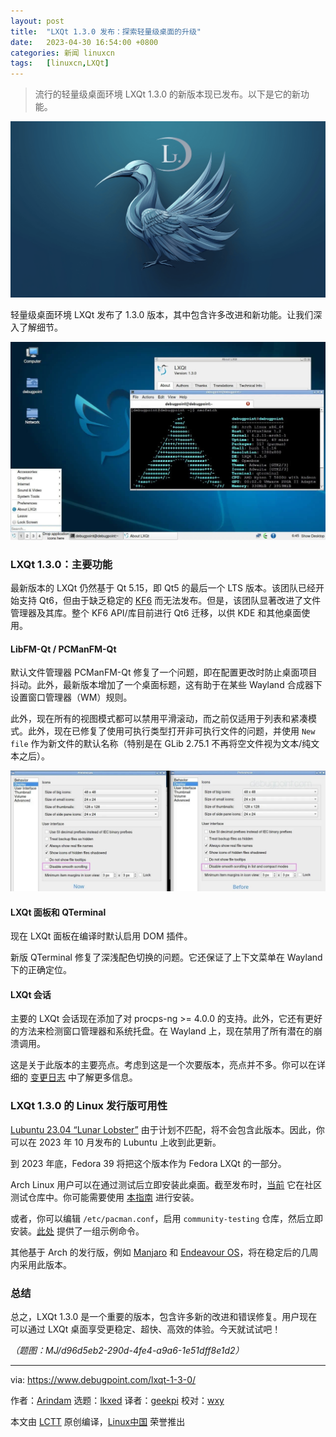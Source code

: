 ```yaml
---
layout: post
title:	"LXQt 1.3.0 发布：探索轻量级桌面的升级"
date:	2023-04-30 16:54:00 +0800 
categories:	新闻 linuxcn 
tags:	[linuxcn,LXQt]
---
```




> 
> 流行的轻量级桌面环境 LXQt 1.3.0 的新版本现已发布。以下是它的新功能。
> 
> 
> 


![](/Asserts/Images/album/202304/30/165405xltlyyk038ry0llk.png)


轻量级桌面环境 LXQt 发布了 1.3.0 版本，其中包含许多改进和新功能。让我们深入了解细节。


![LXQt 1.3.0 桌面](/Asserts/Images/album/202304/30/165457dhzu7hy3cuprfdfc.jpg)


### LXQt 1.3.0：主要功能


最新版本的 LXQt 仍然基于 Qt 5.15，即 Qt5 的最后一个 LTS 版本。该团队已经开始支持 Qt6，但由于缺乏稳定的 [KF6](https://phabricator.kde.org/project/profile/310/) 而无法发布。但是，该团队显著改进了文件管理器及其库。整个 KF6 API/库目前进行 Qt6 迁移，以供 KDE 和其他桌面使用。


#### LibFM-Qt / PCManFM-Qt


默认文件管理器 PCManFM-Qt 修复了一个问题，即在配置更改时防止桌面项目抖动。此外，最新版本增加了一个桌面标题，这有助于在某些 Wayland 合成器下设置窗口管理器（WM）规则。


此外，现在所有的视图模式都可以禁用平滑滚动，而之前仅适用于列表和紧凑模式。此外，现在已修复了使用可执行类型打开非可执行文件的问题，并使用 `New file` 作为新文件的默认名称（特别是在 GLib 2.75.1 不再将空文件视为文本/纯文本之后）。


![LXQt 1.3.0 文件管理器更改以实现平滑滚动](/Asserts/Images/album/202304/30/165505c3qtz9mmytwqtzyg.jpg)


#### LXQt 面板和 QTerminal


现在 LXQt 面板在编译时默认启用 DOM 插件。


新版 QTerminal 修复了深浅配色切换的问题。它还保证了上下文菜单在 Wayland 下的正确定位。


#### LXQt 会话


主要的 LXQt 会话现在添加了对 procps-ng >= 4.0.0 的支持。此外，它还有更好的方法来检测窗口管理器和系统托盘。在 Wayland 上，现在禁用了所有潜在的崩溃调用。


这是关于此版本的主要亮点。考虑到这是一个次要版本，亮点并不多。你可以在详细的 [变更日志](https://github.com/lxqt/lxqt/releases/tag/1.3.0) 中了解更多信息。


### LXQt 1.3.0 的 Linux 发行版可用性


[Lubuntu 23.04 “Lunar Lobster”](https://www.debugpoint.com/lubuntu-23-04/) 由于计划不匹配，将不会包含此版本。因此，你可以在 2023 年 10 月发布的 Lubuntu 上收到此更新。


到 2023 年底，Fedora 39 将把这个版本作为 Fedora LXQt 的一部分。


Arch Linux 用户可以在通过测试后立即安装此桌面。截至发布时，[当前](https://archlinux.org/packages/?sort=&q=lxqt&maintainer=&flagged=) 它在社区测试仓库中。你可能需要使用 [本指南](https://www.debugpoint.com/lxqt-arch-linux-install/) 进行安装。


或者，你可以编辑 `/etc/pacman.conf`，启用 `community-testing` 仓库，然后立即安装。[此处](https://www.debugpoint.com/lxqt-arch-linux-install/) 提供了一组示例命令。


其他基于 Arch 的发行版，例如 [Manjaro](https://www.debugpoint.com/manjaro-linux-review-2022/) 和 [Endeavour OS](https://www.debugpoint.com/endeavouros-review/)，将在稳定后的几周内采用此版本。


### 总结


总之，LXQt 1.3.0 是一个重要的版本，包含许多新的改进和错误修复。用户现在可以通过 LXQt 桌面享受更稳定、超快、高效的体验。今天就试试吧！


*（题图：MJ/d96d5eb2-290d-4fe4-a9a6-1e51dff8e1d2）*




---


via: <https://www.debugpoint.com/lxqt-1-3-0/>


作者：[Arindam](https://www.debugpoint.com/author/admin1/) 选题：[lkxed](https://github.com/lkxed/) 译者：[geekpi](https://github.com/geekpi) 校对：[wxy](https://github.com/wxy)


本文由 [LCTT](https://github.com/LCTT/TranslateProject) 原创编译，[Linux中国](https://linux.cn/) 荣誉推出
